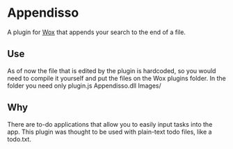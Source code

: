 # Appendisso

A plugin for [Wox](http://www.wox.one/) that appends your search to the end of a file.

## Use

As of now the file that is edited by the plugin is hardcoded, so you would need to compile it yourself and put the files on the Wox plugins folder.
In the folder you need only
plugin.js
Appendisso.dll
Images/

## Why

There are to-do applications that allow you to easily input tasks into the app. This plugin was thought to be used with plain-text todo files, like a todo.txt.
